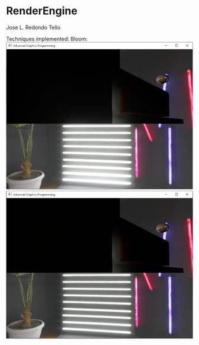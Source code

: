 # RenderEngine
Jose L. Redondo Tello

Techniques implemented:
Bloom:
![](ReadmeScreenshots/BloomON.png)
![](ReadmeScreenshots/BloomOFF.png)